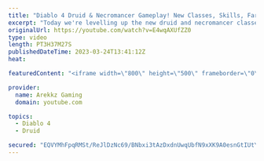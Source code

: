 ```yaml
---
title: "Diablo 4 Druid & Necromancer Gameplay! New Classes, Skills, Farming & Grinding (Diablo 4 Open Beta)"
excerpt: "Today we're levelling up the new druid and necromancer classes in co-op multiplayer so we can as powerful as possible and test ..."
originalUrl: https://youtube.com/watch?v=E4wqAXUfZZ0
type: video
length: PT3H37M27S
publishedDateTime: 2023-03-24T13:41:12Z
heat: 

featuredContent: "<iframe width=\"800\" height=\"500\" frameborder=\"0\" src=\"https://www.youtube.com/embed/E4wqAXUfZZ0\" allow=\"accelerometer; autoplay; encrypted-media; gyroscope; picture-in-picture\" allowfullscreen></iframe>"

provider:
  name: Arekkz Gaming
  domain: youtube.com

topics:
  - Diablo 4
  - Druid

secured: "EQVYMhFpqRMSt/ReJlDzNc69/BNbxi3tAzDxdnUwqUbfN9xXK9A0esnGtIUtYvQi6ac9h3CNPZPbNqS1dBuOZTHjMVjEODE9DjFwsbGFsyuu1EonRpc5CFvpWE5VDP4A7M+5FjDHO06ojYK7CgOMjzlaScx2LGAowxxDU6hXWct4nWzdnBkUp7qCggw7Py1xbdTuVsM+euZRdHUlcm+udTv7kGMOg2RDAi4tGll+aQc/zlhAEmEjSTqffchjH1V3oevmdHB/R1TLisJdcKh4g5zD8FlzlKsDuwfBE+8Hc7hTeGJVtBiEh1ESWTsDjVvh5xo4Sbo+9LeVZR89fb2pGvKvhFxKcsM5ehx/OFt+Pu8UdCIKeXZf0C8N2fE3WobH85Ok0JAB+3XCynOiQvMsFKLX6iEZ0tNOVRxjvedtX8E=;AHja0nNHEFkvxDncaH2zVQ=="
---
```


